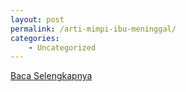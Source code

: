 ```yaml
---
layout: post
permalink: /arti-mimpi-ibu-meninggal/
categories:
    - Uncategorized
---
```


[Baca Selengkapnya](/04)